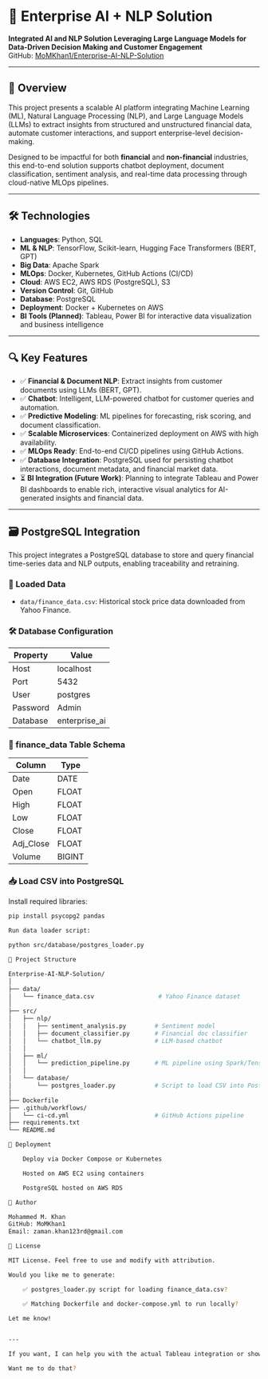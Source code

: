 # 🚀 Enterprise AI + NLP Solution  
**Integrated AI and NLP Solution Leveraging Large Language Models for Data-Driven Decision Making and Customer Engagement**  
GitHub: [MoMKhan1/Enterprise-AI-NLP-Solution](https://github.com/MoMKhan1/Enterprise-AI-NLP-Solution)

---

## 🧠 Overview

This project presents a scalable AI platform integrating Machine Learning (ML), Natural Language Processing (NLP), and Large Language Models (LLMs) to extract insights from structured and unstructured financial data, automate customer interactions, and support enterprise-level decision-making.

Designed to be impactful for both **financial** and **non-financial** industries, this end-to-end solution supports chatbot deployment, document classification, sentiment analysis, and real-time data processing through cloud-native MLOps pipelines.

---

## 🛠️ Technologies

- **Languages**: Python, SQL  
- **ML & NLP**: TensorFlow, Scikit-learn, Hugging Face Transformers (BERT, GPT)  
- **Big Data**: Apache Spark  
- **MLOps**: Docker, Kubernetes, GitHub Actions (CI/CD)  
- **Cloud**: AWS EC2, AWS RDS (PostgreSQL), S3  
- **Version Control**: Git, GitHub  
- **Database**: PostgreSQL  
- **Deployment**: Docker + Kubernetes on AWS  
- **BI Tools (Planned)**: Tableau, Power BI for interactive data visualization and business intelligence

---

## 🔍 Key Features

- ✅ **Financial & Document NLP**: Extract insights from customer documents using LLMs (BERT, GPT).
- ✅ **Chatbot**: Intelligent, LLM-powered chatbot for customer queries and automation.
- ✅ **Predictive Modeling**: ML pipelines for forecasting, risk scoring, and document classification.
- ✅ **Scalable Microservices**: Containerized deployment on AWS with high availability.
- ✅ **MLOps Ready**: End-to-end CI/CD pipelines using GitHub Actions.
- ✅ **Database Integration**: PostgreSQL used for persisting chatbot interactions, document metadata, and financial market data.
- ⏳ **BI Integration (Future Work)**: Planning to integrate Tableau and Power BI dashboards to enable rich, interactive visual analytics for AI-generated insights and financial data.

---

## 🗃️ PostgreSQL Integration

This project integrates a PostgreSQL database to store and query financial time-series data and NLP outputs, enabling traceability and retraining.

### 📁 Loaded Data

- `data/finance_data.csv`: Historical stock price data downloaded from Yahoo Finance.

### 🛠️ Database Configuration

| Property   | Value       |
|------------|-------------|
| Host       | localhost   |
| Port       | 5432        |
| User       | postgres    |
| Password   | Admin       |
| Database   | enterprise_ai |

### 📂 finance_data Table Schema

| Column     | Type    |
|------------|---------|
| Date       | DATE    |
| Open       | FLOAT   |
| High       | FLOAT   |
| Low        | FLOAT   |
| Close      | FLOAT   |
| Adj_Close  | FLOAT   |
| Volume     | BIGINT  |

### 📥 Load CSV into PostgreSQL

Install required libraries:

```bash
pip install psycopg2 pandas

Run data loader script:

python src/database/postgres_loader.py

🧱 Project Structure

Enterprise-AI-NLP-Solution/
│
├── data/
│   └── finance_data.csv                  # Yahoo Finance dataset
│
├── src/
│   ├── nlp/
│   │   ├── sentiment_analysis.py        # Sentiment model
│   │   ├── document_classifier.py       # Financial doc classifier
│   │   └── chatbot_llm.py               # LLM-based chatbot
│   │
│   ├── ml/
│   │   └── prediction_pipeline.py       # ML pipeline using Spark/TensorFlow
│   │
│   └── database/
│       └── postgres_loader.py           # Script to load CSV into PostgreSQL
│
├── Dockerfile
├── .github/workflows/
│   └── ci-cd.yml                        # GitHub Actions pipeline
├── requirements.txt
└── README.md

🚀 Deployment

    Deploy via Docker Compose or Kubernetes

    Hosted on AWS EC2 using containers

    PostgreSQL hosted on AWS RDS

👤 Author

Mohammed M. Khan
GitHub: MoMKhan1
Email: zaman.khan123rd@gmail.com

📄 License

MIT License. Feel free to use and modify with attribution.

Would you like me to generate:

    ✅ postgres_loader.py script for loading finance_data.csv?

    ✅ Matching Dockerfile and docker-compose.yml to run locally?

Let me know!


---

If you want, I can help you with the actual Tableau integration or show examples of embedding Tableau dashboards in your project!

Want me to do that?
